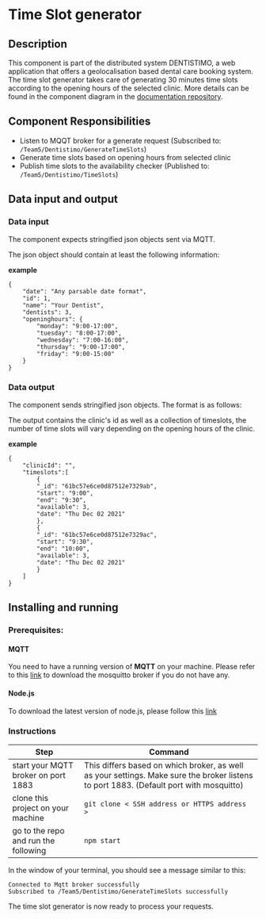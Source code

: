 # Time Slot generator

## Description

This component is part of the distributed system DENTISTIMO, a web application that offers a geolocalisation based dental care booking system.
The time slot generator takes care of generating 30 minutes time slots according to the opening hours of the selected clinic. More details can be found in the component diagram in the [documentation repository](https://git.chalmers.se/courses/dit355/test-teams-formation/team-5/team-4-project). 

## Component Responsibilities

- Listen to MQQT broker for a generate request (Subscribed to: `/Team5/Dentistimo/GenerateTimeSlots`)
- Generate time slots based on opening hours from selected clinic
- Publish time slots to the availability checker (Published to: `/Team5/Dentistimo/TimeSlots`)

## Data input and output
### Data input

The component expects stringified json objects sent via MQTT. 

The json object should contain at least the following information: 

<b>example</b>

    { 
        "date": "Any parsable date format",
        "id": 1,
        "name": "Your Dentist",
        "dentists": 3,
        "openinghours": {
            "monday": "9:00-17:00",
            "tuesday": "8:00-17:00",
            "wednesday": "7:00-16:00",
            "thursday": "9:00-17:00",
            "friday": "9:00-15:00"
        }
    }

### Data output

The component sends stringified json objects.
The format is as follows:

The output contains the clinic's id as well as a collection of timeslots, the number of time slots will vary depending on the opening hours of the clinic.

<b>example</b>

    { 
        "clinicId": "",
        "timeslots":[
            {
            "_id": "61bc57e6ce0d87512e7329ab",
            "start": "9:00",
            "end": "9:30",
            "available": 3,
            "date": "Thu Dec 02 2021"
            },
            {
            "_id": "61bc57e6ce0d87512e7329ac",
            "start": "9:30",
            "end": "10:00",
            "available": 3,
            "date": "Thu Dec 02 2021"
            }
        ]
    }

## Installing and running

### Prerequisites:
#### MQTT
You need to have a running version of <b>MQTT</b> on your machine. Please refer to this [link](https://www.google.com/url?sa=t&rct=j&q=&esrc=s&source=web&cd=&ved=2ahUKEwjG3fWb6NH0AhXpQvEDHSGLC2MQFnoECAMQAQ&url=https%3A%2F%2Fmosquitto.org%2Fdownload%2F&usg=AOvVaw2rLN-Os_zfUrtqeV1Lrunf) to download the mosquitto broker if you do not have any. 
#### Node.js
To download the latest version of node.js, please follow this [link](https://nodejs.org/en/download/)

### Instructions

| Step | Command |
| ------ | ------ |
| start your MQTT broker on port 1883| This differs based on which broker, as well as your settings. Make sure the broker listens to port 1883. (Default port with mosquitto) |
| clone this project on your machine | `git clone < SSH address or HTTPS address >` |
| go to the repo and run the following  | `npm start` |

In the window of your terminal, you should see a message similar to this:

`Connected to Mqtt broker successfully`<br>
`Subscribed to /Team5/Dentistimo/GenerateTimeSlots successfully`

The time slot generator is now ready to process your requests. 


